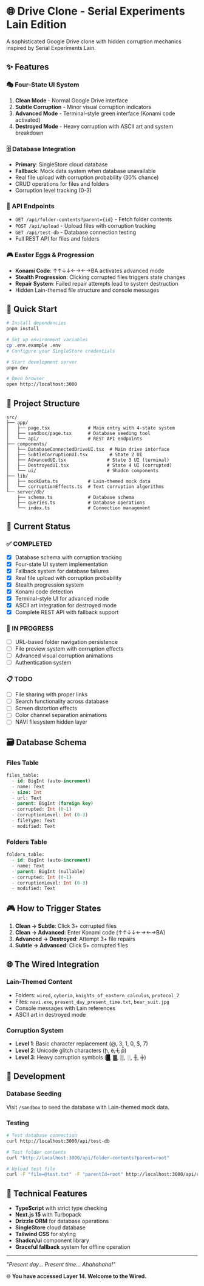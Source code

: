 # 🌐 Drive Clone - Serial Experiments Lain Edition

A sophisticated Google Drive clone with hidden corruption mechanics inspired by Serial Experiments Lain.

## ✨ Features

### 🎭 Four-State UI System
1. **Clean Mode** - Normal Google Drive interface
2. **Subtle Corruption** - Minor visual corruption indicators
3. **Advanced Mode** - Terminal-style green interface (Konami code activated)
4. **Destroyed Mode** - Heavy corruption with ASCII art and system breakdown

### 🗄️ Database Integration
- **Primary**: SingleStore cloud database
- **Fallback**: Mock data system when database unavailable
- Real file upload with corruption probability (30% chance)
- CRUD operations for files and folders
- Corruption level tracking (0-3)

### 🔧 API Endpoints
- `GET /api/folder-contents?parent={id}` - Fetch folder contents
- `POST /api/upload` - Upload files with corruption tracking
- `GET /api/test-db` - Database connection testing
- Full REST API for files and folders

### 🎮 Easter Eggs & Progression
- **Konami Code**: ↑↑↓↓←→←→BA activates advanced mode
- **Stealth Progression**: Clicking corrupted files triggers state changes
- **Repair System**: Failed repair attempts lead to system destruction
- Hidden Lain-themed file structure and console messages

## 🚀 Quick Start

```bash
# Install dependencies
pnpm install

# Set up environment variables
cp .env.example .env
# Configure your SingleStore credentials

# Start development server
pnpm dev

# Open browser
open http://localhost:3000
```

## 📁 Project Structure

```
src/
├── app/
│   ├── page.tsx              # Main entry with 4-state system
│   ├── sandbox/page.tsx      # Database seeding tool
│   └── api/                  # REST API endpoints
├── components/
│   ├── DatabaseConnectedDriveUI.tsx  # Main drive interface
│   ├── SubtleCorruptionUI.tsx        # State 2 UI
│   ├── AdvancedUI.tsx               # State 3 UI (terminal)
│   ├── DestroyedUI.tsx              # State 4 UI (corrupted)
│   └── ui/                          # Shadcn components
├── lib/
│   ├── mockData.ts           # Lain-themed mock data
│   └── corruptionEffects.ts  # Text corruption algorithms
└── server/db/
    ├── schema.ts             # Database schema
    ├── queries.ts            # Database operations
    └── index.ts              # Connection management
```

## 🎯 Current Status

### ✅ COMPLETED
- [x] Database schema with corruption tracking
- [x] Four-state UI system implementation
- [x] Fallback system for database failures
- [x] Real file upload with corruption probability
- [x] Stealth progression system
- [x] Konami code detection
- [x] Terminal-style UI for advanced mode
- [x] ASCII art integration for destroyed mode
- [x] Complete REST API with fallback support

### 🚧 IN PROGRESS  
- [ ] URL-based folder navigation persistence
- [ ] File preview system with corruption effects
- [ ] Advanced visual corruption animations
- [ ] Authentication system

### 📋 TODO
- [ ] File sharing with proper links
- [ ] Search functionality across database  
- [ ] Screen distortion effects
- [ ] Color channel separation animations
- [ ] NAVI filesystem hidden layer

## 🗃️ Database Schema

### Files Table
```sql
files_table:
  - id: BigInt (auto-increment)
  - name: Text
  - size: Int
  - url: Text  
  - parent: BigInt (foreign key)
  - corrupted: Int (0-1)
  - corruptionLevel: Int (0-3)
  - fileType: Text
  - modified: Text
```

### Folders Table
```sql
folders_table:
  - id: BigInt (auto-increment)
  - name: Text
  - parent: BigInt (nullable)
  - corrupted: Int (0-1)
  - corruptionLevel: Int (0-3)
  - modified: Text
```

## 🎮 How to Trigger States

1. **Clean → Subtle**: Click 3+ corrupted files
2. **Clean → Advanced**: Enter Konami code (↑↑↓↓←→←→BA)
3. **Advanced → Destroyed**: Attempt 3+ file repairs
4. **Subtle → Advanced**: Click 5+ corrupted files

## 🌐 The Wired Integration

### Lain-Themed Content
- Folders: `wired`, `cyberia`, `knights_of_eastern_calculus`, `protocol_7`
- Files: `navi.exe`, `present_day_present_time.txt`, `bear_suit.jpg`
- Console messages with Lain references
- ASCII art in destroyed mode

### Corruption System
- **Level 1**: Basic character replacement (@, 3, 1, 0, $, 7)
- **Level 2**: Unicode glitch characters (ḩ, ë̴, l̶, ṗ̆)  
- **Level 3**: Heavy corruption symbols (█, ▓, ▒, ░, ╫, ╪)

## 🔧 Development

### Database Seeding
Visit `/sandbox` to seed the database with Lain-themed mock data.

### Testing
```bash
# Test database connection
curl http://localhost:3000/api/test-db

# Test folder contents
curl "http://localhost:3000/api/folder-contents?parent=root"

# Upload test file
curl -F "file=@test.txt" -F "parentId=root" http://localhost:3000/api/upload
```

## 🎨 Technical Features

- **TypeScript** with strict type checking
- **Next.js 15** with Turbopack
- **Drizzle ORM** for database operations
- **SingleStore** cloud database
- **Tailwind CSS** for styling
- **Shadcn/ui** component library
- **Graceful fallback** system for offline operation

---

*"Present day... Present time... Ahahahaha!"*

🌐 **You have accessed Layer 14. Welcome to the Wired.**
